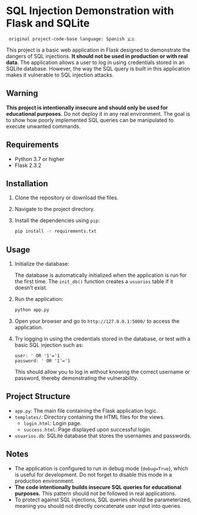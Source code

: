 # SQL Injection Demonstration with Flask and SQLite
` original project-code-base language: Spanish 🇪🇸`

This project is a basic web application in Flask designed to demonstrate the dangers of SQL injections. **It should not be used in production or with real data**. The application allows a user to log in using credentials stored in an SQLite database. However, the way the SQL query is built in this application makes it vulnerable to SQL injection attacks.

## Warning

**This project is intentionally insecure and should only be used for educational purposes.** Do not deploy it in any real environment. The goal is to show how poorly implemented SQL queries can be manipulated to execute unwanted commands.

## Requirements

- Python 3.7 or higher
- Flask 2.3.2

## Installation

1. Clone the repository or download the files.

2. Navigate to the project directory.

3. Install the dependencies using `pip`:

   ```bash
   pip install -r requirements.txt
   ```

## Usage

1. Initialize the database:

   The database is automatically initialized when the application is run for the first time. The `init_db()` function creates a `usuarios` table if it doesn’t exist.

2. Run the application:

   ```bash
   python app.py
   ```

3. Open your browser and go to `http://127.0.0.1:5000/` to access the application.

4. Try logging in using the credentials stored in the database, or test with a basic SQL injection such as:

   ```plaintext
   user: ' OR '1'='1
   password: ' OR '1'='1
   ```

   This should allow you to log in without knowing the correct username or password, thereby demonstrating the vulnerability.

## Project Structure

- `app.py`: The main file containing the Flask application logic.
- `templates/`: Directory containing the HTML files for the views.
  - `login.html`: Login page.
  - `success.html`: Page displayed upon successful login.
- `usuarios.db`: SQLite database that stores the usernames and passwords.

## Notes

- The application is configured to run in debug mode (`debug=True`), which is useful for development. Do not forget to disable this mode in a production environment.
- **The code intentionally builds insecure SQL queries for educational purposes.** This pattern should not be followed in real applications.
- To protect against SQL injections, SQL queries should be parameterized, meaning you should not directly concatenate user input into queries.
